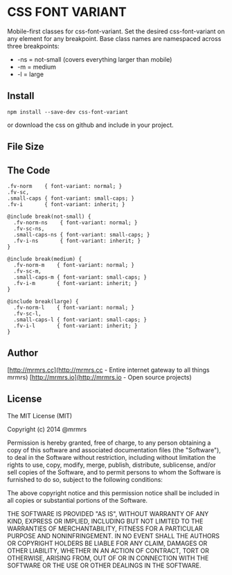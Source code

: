# CSS FONT VARIANT

  Mobile-first classes for css-font-variant.
  Set the desired css-font-variant on any element for any breakpoint.
  Base class names are namespaced across three breakpoints:

*  -ns = not-small (covers everything larger than mobile)
*  -m  = medium
*  -l  = large

## Install
```
npm install --save-dev css-font-variant
```
or download the css on github and include in your project.

## File Size


## The Code
```
.fv-norm    { font-variant: normal; }
.fv-sc,
.small-caps { font-variant: small-caps; }
.fv-i       { font-variant: inherit; }

@include break(not-small) {
  .fv-norm-ns    { font-variant: normal; }
  .fv-sc-ns,
  .small-caps-ns { font-variant: small-caps; }
  .fv-i-ns       { font-variant: inherit; }
}

@include break(medium) {
  .fv-norm-m    { font-variant: normal; }
  .fv-sc-m,
  .small-caps-m { font-variant: small-caps; }
  .fv-i-m       { font-variant: inherit; }
}

@include break(large) {
  .fv-norm-l    { font-variant: normal; }
  .fv-sc-l,
  .small-caps-l { font-variant: small-caps; }
  .fv-i-l       { font-variant: inherit; }
}

```

## Author

[http://mrmrs.cc](http://mrmrs.cc - Entire internet gateway to all things mrmrs)
[http://mrmrs.io](http://mrmrs.io - Open source projects)

## License

The MIT License (MIT)

Copyright (c) 2014 @mrmrs

Permission is hereby granted, free of charge, to any person obtaining a copy
of this software and associated documentation files (the "Software"), to deal
in the Software without restriction, including without limitation the rights
to use, copy, modify, merge, publish, distribute, sublicense, and/or sell
copies of the Software, and to permit persons to whom the Software is
furnished to do so, subject to the following conditions:

The above copyright notice and this permission notice shall be included in
all copies or substantial portions of the Software.

THE SOFTWARE IS PROVIDED "AS IS", WITHOUT WARRANTY OF ANY KIND, EXPRESS OR
IMPLIED, INCLUDING BUT NOT LIMITED TO THE WARRANTIES OF MERCHANTABILITY,
FITNESS FOR A PARTICULAR PURPOSE AND NONINFRINGEMENT. IN NO EVENT SHALL THE
AUTHORS OR COPYRIGHT HOLDERS BE LIABLE FOR ANY CLAIM, DAMAGES OR OTHER
LIABILITY, WHETHER IN AN ACTION OF CONTRACT, TORT OR OTHERWISE, ARISING FROM,
OUT OF OR IN CONNECTION WITH THE SOFTWARE OR THE USE OR OTHER DEALINGS IN
THE SOFTWARE.

